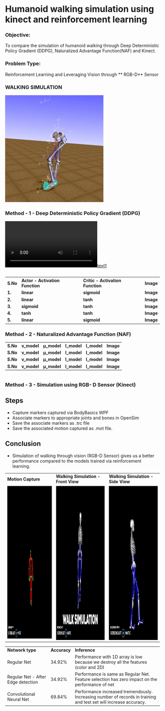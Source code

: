 
# Humanoid walking simulation using kinect and reinforcement learning

### Objective:

To compare the simulation of humanoid walking through Deep Deterministic Policy Gradient (DDPG), Naturalized Advantage Function(NAF) and Kinect.

### Problem Type:

Reinforcement Learning and Leveraging Vision through ** RGB-D** Sensor

### WALKING SIMULATION

<img src="stand.gif">

### Method - 1 - Deep Deterministic Policy Gradient (DDPG)

[![text1](model2_tanh_tanh.mp4)](model2_tanh_tanh.mp4)

```python

```

<table>
<tr><td><b>S.No</b></td><td><b>Actor - Activation Function</b></td> <td><b>Critic - Activation Function</b></td> <td><b>Image</b></td></tr>
<tr><td><b>1.</b></td><td
><b>linear</b></td> <td><b>sigmoid</b></td> <td><b>Image</b></td></tr>
<tr><td><b>2.</b></td><td
><b>linear</b></td> <td><b>tanh</b></td> <td><b>Image</b></td></tr>
<tr><td><b>3.</b></td><td
><b>sigmoid</b></td> <td><b>tanh</b></td> <td><b>Image</b></td></tr>
<tr><td><b>4.</b></td><td
><b>tanh</b></td> <td><b>tanh</b></td> <td><b>Image</b></td></tr>
<tr><td><b>5.</b></td><td
><b>linear</b></td> <td><b>sigmoid</b></td> <td><b>Image</b></td></tr>

</table>

### Method - 2 - Naturalized Advantage Function (NAF)


<table>
<tr><td><b>S.No</b></td><td><b>v_model</b></td> <td><b>μ_model</b></td> <td><b>l_model</b></td> <td><b>l_model</b></td> <td><b>Image</b></td></tr>
<tr><td><b>S.No</b></td><td><b>v_model</b></td> <td><b>μ_model</b></td> <td><b>l_model</b></td> <td><b>l_model</b></td> <td><b>Image</b></td></tr>
<tr><td><b>S.No</b></td><td><b>v_model</b></td> <td><b>μ_model</b></td> <td><b>l_model</b></td> <td><b>l_model</b></td> <td><b>Image</b></td></tr>
<tr><td><b>S.No</b></td><td><b>v_model</b></td> <td><b>μ_model</b></td> <td><b>l_model</b></td> <td><b>l_model</b></td> <td><b>Image</b></td></tr>


</table>


```python

```

### Method - 3 - Simulation using RGB- D Sensor (Kinect)



<table>
<tr><td><b>Motion Capture</b></td><td><b>Walking Simulation - Front View</b></td> <td><b>Walking Simulation - Side View</b></td> </tr>
   <tr><td><img src="Motion Simulation.gif" width=500 height=500></td><td><img src="Front.gif" width=500 height=500></td> <td><img src="Side.gif" width=500 height=500></td> </tr>

## Steps
* Capture markers captured via BodyBasics WPF
* Associate markers to appropriate joints and bones in OpenSim
* Save the associate markers as .trc file
* Save the associated motion captured as .mot file.

## Conclusion
* Simulation of walking through vision (RGB-D Sensor) gives us a better performance compared to the models trained via reinforcement learning.

<table width =900><tr><td><b>Network type</b></td><td><b>Accuracy</b></td><td><b>Inference</b></td></tr>
<tr><td>Regular Net</td><td>34.92%</td><td>Performance with 1D array is low because we destroy all the features (color and 2D)</td></tr>
<tr><td>Regular Net - After Edge detection</td><td>34.92%</td><td>Performance is same as Regular Net. Feature selection has zero impact on the performance of net</td></tr>
<tr><td>Convolutional Neural Net</td><td>69.84%</td><td>Performance increased tremendously. Increasing number of records in training and test set will increase accuracy.</td></tr>
</table>
